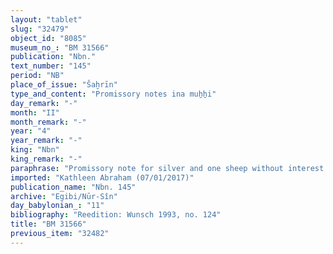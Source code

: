 ```yaml
---
layout: "tablet"
slug: "32479"
object_id: "8085"
museum_no_: "BM 31566"
publication: "Nbn."
text_number: "145"
period: "NB"
place_of_issue: "Šaḫrīn"
type_and_content: "Promissory notes ina muẖẖi"
day_remark: "-"
month: "II"
month_remark: "-"
year: "4"
year_remark: "-"
king: "Nbn"
king_remark: "-"
paraphrase: "Promissory note for silver and one sheep without interest.<br /> <strong>B</strong> owes 24 shekels of silver and a sheep(?) worth 2 shekels of silver to <strong>A</strong>, to be delivered without interest in Addar (XII). The debt should be paid (<em>&scaron;alāmu</em> G) (<em>in natura</em>) from the income of the debtor&#39;s onion field (<em>&scaron;ikittu</em>). Names of 3 witnesses and the scribe: Bēl-iddin/Bēl-upahhir//Dābibi.<br /> <br /> <strong>A</strong> = Iddin-Marduk/Iqī&scaron;āya//Nūr-S&icirc;n; <strong>B</strong> = Nab&ucirc;-&scaron;umu-ibni/Nab&ucirc;-&scaron;umu-iddin"
imported: "Kathleen Abraham (07/01/2017)"
publication_name: "Nbn. 145"
archive: "Egibi/Nūr-Sîn"
day_babylonian_: "11"
bibliography: "Reedition: Wunsch 1993, no. 124"
title: "BM 31566"
previous_item: "32482"
---
```

